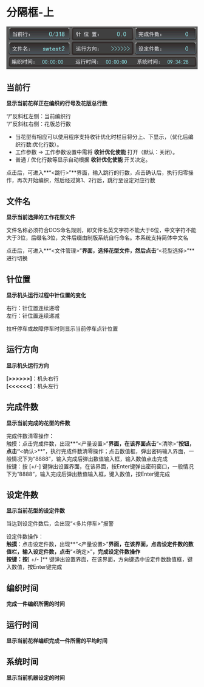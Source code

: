# 分隔框-上

![](../.gitbook/assets/fen-ge-kuang-shang.png)

## **当前行**

**显示当前花样正在编织的行号及花版总行数**

“/”反斜杠左侧：当前编织行  
“/”反斜杠右侧：花版总行数

* 当花型有相应可以使用程序支持收针优化时栏目将分上、下显示，（优化后编织行数:优化行数）。
* 工作参数 -&gt; 工作参数设置中需将 **收针优化使能** 打开（默认：关闭）。
* 普通 / 优化行数等显示自动根据 **收针优化使能** 开关决定。

点击后，可进入**“&lt;跳行&gt;”**界面，输入跳行的行数，点击确认后，执行归零操作，再次开始编织，然后经过第1、2行后，跳行至设定对应行数

## 文件名

**显示当前选择的工作花型文件**

文件名称必须符合DOS命名规则，即文件名英文字符不能大于6位，中文字符不能大于3位，后缀名3位，文件后缀由制版系统自行命名。本系统支持简体中文名

点击后，可进入**“&lt;文件管理&gt;”**界面，选择花型文件，然后点击**“&lt;花型选择&gt;”**进行切换

## 针位置

**显示机头运行过程中针位置的变化**

右行：针位置连续递增  
左行：针位置连续递减

拉杆停车或故障停车时则显示当前停车点针位置

## 运行方向

**显示机头运行方向**

**\[&gt;&gt;&gt;&gt;&gt;&gt;\]**：机头右行  
**\[&lt;&lt;&lt;&lt;&lt;&lt;\]**：机头左行

## 完成件数

**显示当前完成的花型的件数**

完成件数清零操作：  
触摸：点击完成件数，出现**“&lt;产量设置&gt;”**界面，在该界面点击**“&lt;清除&gt;”**按钮，点击“**&lt;确认&gt;**”，执行完成件数清零操作；点击数值框，弹出密码输入界面，一般情况下为“8888”，输入完成后弹出数值输入框，输入数值点击完成  
按键：按 \[+/-\] 键弹出设置界面，在该界面，按Enter键弹出密码窗口，一般情况下为”8888“，输入完成后弹出数值输入框，键入数值，按Enter键完成

## 设定件数

**显示当前花型的设定件数**

当达到设定件数后，会出现“&lt;多片停车&gt;”报警

设定件数操作：  
**触摸**：点击设定件数，出现**“&lt;产量设置&gt;”**界面，在该界面，点击设定件数的数值栏，输入设定件数，点击**“&lt;确定&gt;”**，完成设定件数操作  
**按键**：按**\[ +/- \]** 键弹出设置界面，在该界面，方向键选中设定件数数值框，键入数值，按Enter键完成

## 编织时间

**完成一件编织所需的时间**

## 运行时间

**显示当前花样编织完成一件所需的平均时间**

## 系统时间

**显示当前机器设定的时间**


